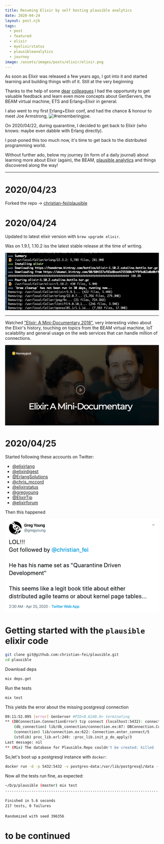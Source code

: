 ```yaml
---
title: Resuming Elixir by self hosting plausible analytics
date: 2020-04-24
layout: post.njk
tags:
  - post
  - featured
  - elixir
  - myelixirstatus
  - plausibleanalytics
  - journey
image: /assets/images/posts/elixir/elixir.png
---
```


As soon as Elixir was released a few years ago, I got into it and started learning and building things with of it. Still at the very beginning

Thanks to the help of some [dear](https://twitter.com/pdincau) [colleagues](https://twitter.com/joebew42) I had the opportunity to get valuable feedback and learn even more concepts about GenServers, the BEAM virtual machine, ETS and Erlang+Elixir in general.

I also went to my first Erlang+Elixir conf, and had the chance & honour to meet Joe Armstrong, ![#rememberingjoe](https://twitter.com/christian_fei/status/1119726548498767873?s=21).

On 2020/04/22, during quarantine, I decided to get back to Elixir (who knows: maybe even dabble with Erlang directly).

I post-poned this too much now, it's time to get back to the distributed programming world.

Without further ado, below my journey (in form of a daily journal) about learning more about Elixir (again), the BEAM, [plausible analytics](http://plausible.io/) and things discovered along the way!

---

# 2020/04/23

Forked the repo -> [christian-fei/plausible](https://github.com/christian-fei/plausible)

# 2020/04/24

Updated to latest elixir version with `brew upgrade elixir`.

Was on 1.9.1, 1.10.2 iss the latest stable release at the time of writing.

![elixir 1.10.2 installation](/assets/images/posts/elixir/elixir-1.10.2-installation.png)

---

Watched ["Elixir: A Mini-Documentary 2018"](https://doc.honeypot.io/elixir-documentary-2018/), very interesting video about the Elixir's history, touching on topics from the BEAM virtual machine, IoT scalability and general usage on the web services that can handle million of connections.

[![elixir mini documentary](/assets/images/posts/elixir/elixir-mini-documentary.png)](https://doc.honeypot.io/elixir-documentary-2018/)

# 2020/04/25

Started following these accounts on Twitter:
- [@elixirlang](https://twitter.com/elixirlang)
- [@elixirdigest](https://twitter.com/elixirdigest)
- [@ErlangSolutions](https://twitter.com/ErlangSolutions)
- [@chris_mccord](https://twitter.com/chris_mccord)
- [@elixirstatus](https://twitter.com/elixirstatus)
- [@gregyoung](https://twitter.com/gregyoung)
- [@ElixirTip](https://twitter.com/ElixirTip)
- [@elixirforum](https://twitter.com/elixirforum)

Then this happened

[![greg young tweet](/assets/images/posts/elixir/greg-young-tweet.png)](https://twitter.com/gregyoung/status/1253843890114899969)

# Getting started with the `plausible` elixir code

```bash
git clone git@github.com:christian-fei/plausible.git
cd plausible
```

Download deps

```bash
mix deps.get
```

Run the tests

```bash
mix test
```

This yields the error about the missing postgresql connection

```bash
09:11:52.095 [error] GenServer #PID<0.6248.0> terminating
** (DBConnection.ConnectionError) tcp connect (localhost:5432): connection refused - :econnrefused
    (db_connection) lib/db_connection/connection.ex:87: DBConnection.Connection.connect/2
    (connection) lib/connection.ex:622: Connection.enter_connect/5
    (stdlib) proc_lib.erl:249: :proc_lib.init_p_do_apply/3
Last message: nil
** (Mix) The database for Plausible.Repo couldn't be created: killed
```

So,let's boot up a postgresql instance with `docker`:

```bash
docker run -d -p 5432:5432 -v postgres-data:/var/lib/postgresql/data --name postgres1 postgres
```

Now all the tests run fine, as expected:

```bash
~/D/p/plausible (master) mix test
.........................................................................................................................................................................................................................

Finished in 5.6 seconds
217 tests, 0 failures

Randomized with seed 396356
```







# to be continued